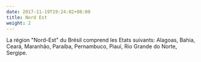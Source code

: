```yaml
---
date: 2017-11-19T19:24:02+08:00
title: Nord Est
weight: 2
---
```


La région "Nord-Est" du Brésil comprend les Etats suivants:
Alagoas, Bahia, Ceará, Maranhão, Paraíba, Pernambuco, Piauí, Rio Grande do Norte, Sergipe.
